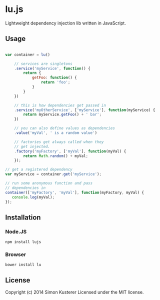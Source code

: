 # lu.js

Lightweight dependency injection lib written in JavaScript.

## Usage

```javascript

var container = lu()

    // services are singletons
    .service('myService', function() {
        return {
            getFoo: function() {
                return 'foo';
            }
        }
    })

    // this is how dependencies get passed in
    .service('myOtherService', ['myService'], function(myService) {
        return myService.getFoo() + ' bar';
    })

    // you can also define values as dependencies
    .value('myVal', ' is a random value')

    // factories get always called when they
    // get injected.
    .factory('myFactory', ['myVal'], function(myVal) {
        return Math.random() + myVal;
    });

// get a registered dependency
var myService = container.get('myService');

// run some anonymous function and pass
// dependencies in
container(['myFactory', 'myVal'], function(myFactory, myVal) {
   console.log(myVal);
});


```

## Installation

### Node.JS

```npm install lujs```

### Browser

```bower install lu```

## License
Copyright (c) 2014 Simon Kusterer
Licensed under the MIT license.